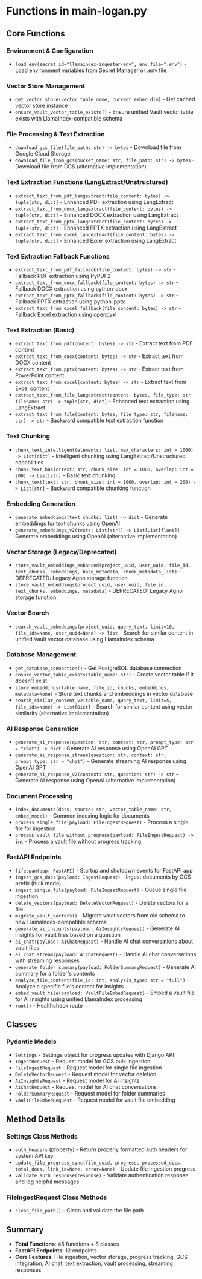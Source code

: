 # Functions in main-logan.py

## Core Functions

### Environment & Configuration
- `load_env(secret_id="llamaindex-ingester-env", env_file=".env")` - Load environment variables from Secret Manager or .env file

### Vector Store Management
- `get_vector_store(vector_table_name, current_embed_dim)` - Get cached vector store instance
- `ensure_vault_vector_table_exists()` - Ensure unified Vault vector table exists with LlamaIndex-compatible schema

### File Processing & Text Extraction
- `download_gcs_file(file_path: str) -> bytes` - Download file from Google Cloud Storage
- `download_file_from_gcs(bucket_name: str, file_path: str) -> bytes` - Download file from GCS (alternative implementation)

### Text Extraction Functions (LangExtract/Unstructured)
- `extract_text_from_pdf_langextract(file_content: bytes) -> tuple[str, dict]` - Enhanced PDF extraction using LangExtract
- `extract_text_from_docx_langextract(file_content: bytes) -> tuple[str, dict]` - Enhanced DOCX extraction using LangExtract
- `extract_text_from_pptx_langextract(file_content: bytes) -> tuple[str, dict]` - Enhanced PPTX extraction using LangExtract
- `extract_text_from_excel_langextract(file_content: bytes) -> tuple[str, dict]` - Enhanced Excel extraction using LangExtract

### Text Extraction Fallback Functions
- `extract_text_from_pdf_fallback(file_content: bytes) -> str` - Fallback PDF extraction using PyPDF2
- `extract_text_from_docx_fallback(file_content: bytes) -> str` - Fallback DOCX extraction using python-docx
- `extract_text_from_pptx_fallback(file_content: bytes) -> str` - Fallback PPTX extraction using python-pptx
- `extract_text_from_excel_fallback(file_content: bytes) -> str` - Fallback Excel extraction using openpyxl

### Text Extraction (Basic)
- `extract_text_from_pdf(content: bytes) -> str` - Extract text from PDF content
- `extract_text_from_docx(content: bytes) -> str` - Extract text from DOCX content
- `extract_text_from_pptx(content: bytes) -> str` - Extract text from PowerPoint content
- `extract_text_from_excel(content: bytes) -> str` - Extract text from Excel content
- `extract_text_from_file_langextract(content: bytes, file_type: str, filename: str) -> tuple[str, dict]` - Enhanced text extraction using LangExtract
- `extract_text_from_file(content: bytes, file_type: str, filename: str) -> str` - Backward compatible text extraction function

### Text Chunking
- `chunk_text_intelligent(elements: list, max_characters: int = 1000) -> List[dict]` - Intelligent chunking using LangExtract/Unstructured capabilities
- `chunk_text_basic(text: str, chunk_size: int = 1000, overlap: int = 200) -> List[str]` - Basic text chunking
- `chunk_text(text: str, chunk_size: int = 1000, overlap: int = 200) -> List[str]` - Backward compatible chunking function

### Embedding Generation
- `generate_embeddings(text_chunks: list) -> dict` - Generate embeddings for text chunks using OpenAI
- `generate_embeddings_v2(texts: List[str]) -> List[List[float]]` - Generate embeddings using OpenAI (alternative implementation)

### Vector Storage (Legacy/Deprecated)
- `store_vault_embeddings_enhanced(project_uuid, user_uuid, file_id, text_chunks, embeddings, base_metadata, chunk_metadata_list)` - DEPRECATED: Legacy Agno storage function
- `store_vault_embeddings(project_uuid, user_uuid, file_id, text_chunks, embeddings, metadata)` - DEPRECATED: Legacy Agno storage function

### Vector Search
- `search_vault_embeddings(project_uuid, query_text, limit=10, file_ids=None, user_uuid=None) -> list` - Search for similar content in unified Vault vector database using LlamaIndex schema

### Database Management
- `get_database_connection()` - Get PostgreSQL database connection
- `ensure_vector_table_exists(table_name: str)` - Create vector table if it doesn't exist
- `store_embeddings(table_name, file_id, chunks, embeddings, metadata=None)` - Store text chunks and embeddings in vector database
- `search_similar_content_v2(table_name, query_text, limit=5, file_ids=None) -> List[Dict]` - Search for similar content using vector similarity (alternative implementation)

### AI Response Generation
- `generate_ai_response(question: str, context: str, prompt_type: str = "chat") -> dict` - Generate AI response using OpenAI GPT
- `generate_ai_response_stream(question: str, context: str, prompt_type: str = "chat")` - Generate streaming AI response using OpenAI GPT
- `generate_ai_response_v2(context: str, question: str) -> str` - Generate AI response using OpenAI (alternative implementation)

### Document Processing
- `index_documents(docs, source: str, vector_table_name: str, embed_model)` - Common indexing logic for documents
- `process_single_file(payload: FileIngestRequest)` - Process a single file for ingestion
- `process_vault_file_without_progress(payload: FileIngestRequest) -> int` - Process a vault file without progress tracking

### FastAPI Endpoints
- `lifespan(app: FastAPI)` - Startup and shutdown events for FastAPI app
- `ingest_gcs_docs(payload: IngestRequest)` - Ingest documents by GCS prefix (bulk mode)
- `ingest_single_file(payload: FileIngestRequest)` - Queue single file ingestion
- `delete_vectors(payload: DeleteVectorRequest)` - Delete vectors for a file
- `migrate_vault_vectors()` - Migrate vault vectors from old schema to new LlamaIndex-compatible schema
- `generate_ai_insights(payload: AiInsightsRequest)` - Generate AI insights for vault files based on a question
- `ai_chat(payload: AiChatRequest)` - Handle AI chat conversations about vault files
- `ai_chat_stream(payload: AiChatRequest)` - Handle AI chat conversations with streaming responses
- `generate_folder_summary(payload: FolderSummaryRequest)` - Generate AI summary for a folder's contents
- `analyze_file_content(file_id: int, analysis_type: str = "full")` - Analyze a specific file's content for insights
- `embed_vault_file(payload: VaultFileEmbedRequest)` - Embed a vault file for AI insights using unified LlamaIndex processing
- `root()` - Healthcheck route

## Classes

### Pydantic Models
- `Settings` - Settings object for progress updates with Django API
- `IngestRequest` - Request model for GCS bulk ingestion
- `FileIngestRequest` - Request model for single file ingestion
- `DeleteVectorRequest` - Request model for vector deletion
- `AiInsightsRequest` - Request model for AI insights
- `AiChatRequest` - Request model for AI chat conversations
- `FolderSummaryRequest` - Request model for folder summaries
- `VaultFileEmbedRequest` - Request model for vault file embedding

## Method Details

### Settings Class Methods
- `auth_headers` (property) - Return properly formatted auth headers for system API key
- `update_file_progress_sync(file_uuid, progress, processed_docs, total_docs, link_id=None, error=None)` - Update file ingestion progress
- `validate_auth_response(response)` - Validate authentication response and log helpful messages

### FileIngestRequest Class Methods
- `clean_file_path()` - Clean and validate the file path

## Summary
- **Total Functions**: 45 functions + 8 classes
- **FastAPI Endpoints**: 12 endpoints
- **Core Features**: File ingestion, vector storage, progress tracking, GCS integration, AI chat, text extraction, vault processing, streaming responses
